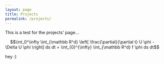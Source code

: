 ```yaml
---
layout: page
title: Projects
permalink: /projects/
---
```


This is a test for the projects' page...

$$\int_0^\infty \int_{\mathbb R^d} \left[ \frac{\partial}{\partial t} U 
\phi - \Delta U \phi \right] ds dt = \int_{0}^{\infty} \int_{\mathbb 
R^d} f \phi ds dt$$

hey :)
